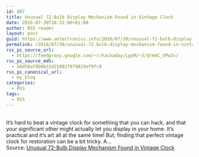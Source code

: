 ```yaml
---
id: 807
title: Unusual 72-Bulb Display Mechanism Found in Vintage Clock
date: 2016-07-30T16:31:00+01:00
author: RSS reader
layout: post
guid: https://www.uelectronics.info/2016/07/30/unusual-72-bulb-display-mechanism-found-in-vintage-clock/
permalink: /2016/07/30/unusual-72-bulb-display-mechanism-found-in-vintage-clock/
rss_pi_source_url:
  - https://feedproxy.google.com/~r/hackaday/LgoM/~3/QrmmC_VPw3s/
rss_pi_source_md5:
  - b4d50af8b0b31d21092f979829af9fc9
rss_pi_canonical_url:
  - my_blog
categories:
  - RSS
tags:
  - RSS
---
```

&#013;  
It’s hard to beat a vintage clock for something that you can hack, and that your significant other might actually let you display in your home. It’s practical and it’s art all at the same time! But, finding that perfect vintage clock for restoration can be a bit tricky. A…&#013;  
Source: <a href="https://feedproxy.google.com/~r/hackaday/LgoM/~3/QrmmC_VPw3s/" target="_blank">Unusual 72-Bulb Display Mechanism Found in Vintage Clock</a>